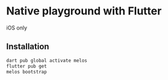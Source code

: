 # Native playground with Flutter

iOS only

## Installation

```bash
dart pub global activate melos
flutter pub get
melos bootstrap
```